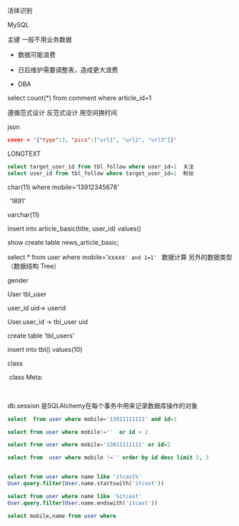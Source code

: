 活体识别



MySQL

主键  一般不用业务数据



* 数据可能浪费

* 日后维护需要调整表，造成更大浪费  

    

* DBA

select count(*) from comment where article_id=1



遵循范式设计    反范式设计   用空间换时间



json

```json
cover = '{"type":3, "pics":["url1", "url2", "url3"]}'
```

LONGTEXT

```sql
select target_user_id from tbl_follow where user_id=1  关注
select user_id from tbl_follow where target_user_id=1  粉丝
```



char(11)       where mobile='13912345678'

​												'1891'

varchar(11)

insert into article_basic(title, user_id) values()





show create table news_article_basic;







select * from user where mobile='xxxxx`' and 1=1' `  数据计算  另外的数据类型（数据结构 Tree）

 gender 

User              tbl_user

user_id         uid-> userid



User.user_id   ->  tbl_user  uid





create table  'tbl_users'



insert into tbl() values(10)

class

​       class Meta:

​				

db.session 是SQLAlchemy在每个事务中用来记录数据库操作的对象





```sql
select  from user where mobile='13911111111' and id=1

select from user where mobile!=''  or id > 2

select from user where mobile='13811111111' or id=2

select from  user where mobile !='' order by id desc limit 2, 3


select from user where name like 'itcast%'
User.query.filter(User.name.startswith('itcast'))

select from user where name like '%itcast'
User.query.filter(User.name.endswith('itcast'))

select mobile,name from user where 
```















